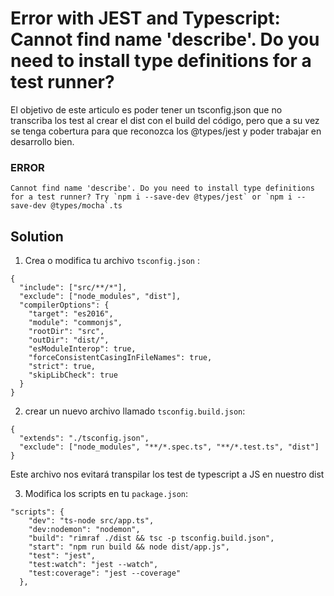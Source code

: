 ---
---

# Error with JEST and Typescript: Cannot find name 'describe'. Do you need to install type definitions for a test runner?

El objetivo de este articulo es poder tener un tsconfig.json que no transcriba los test al crear el dist con el build del código, pero que a su vez se tenga cobertura para que reconozca los @types/jest y poder trabajar en desarrollo bien.

### ERROR

```
Cannot find name 'describe'. Do you need to install type definitions for a test runner? Try `npm i --save-dev @types/jest` or `npm i --save-dev @types/mocha`.ts
```

## Solution

1. Crea o modifica tu archivo `tsconfig.json` :

```
{
  "include": ["src/**/*"],
  "exclude": ["node_modules", "dist"],
  "compilerOptions": {
    "target": "es2016",
    "module": "commonjs",
    "rootDir": "src",
    "outDir": "dist/",
    "esModuleInterop": true,
    "forceConsistentCasingInFileNames": true,
    "strict": true,
    "skipLibCheck": true
  }
}
```

2. crear un nuevo archivo llamado `tsconfig.build.json`:

```
{
  "extends": "./tsconfig.json",
  "exclude": ["node_modules", "**/*.spec.ts", "**/*.test.ts", "dist"]
}
```

Este archivo nos evitará transpilar los test de typescript a JS en nuestro dist

3. Modifica los scripts en tu `package.json`:

```
"scripts": {
    "dev": "ts-node src/app.ts",
    "dev:nodemon": "nodemon",
    "build": "rimraf ./dist && tsc -p tsconfig.build.json",
    "start": "npm run build && node dist/app.js",
    "test": "jest",
    "test:watch": "jest --watch",
    "test:coverage": "jest --coverage"
  },
```


